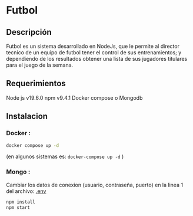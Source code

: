 # Futbol
## Descripción 

Futbol es un sistema desarrollado en NodeJs, que le permite al director tecnico de un equipo de futbol tener el control de sus entrenamientos; y dependiendo de los resultados obtener una lista de sus jugadores titulares para el juego de la semana.


## Requerimientos

Node js v19.6.0
npm v9.4.1
Docker compose o Mongodb

## Instalacion

### Docker :
```bash 
docker compose up -d
```
(en algunos sistemas es: `docker-compose up -d` )

### Mongo :

Cambiar los datos de conexion (usuario, contraseña, puerto) en la linea 1 del archivo: [.env](.env) 

```bash 
npm install
npm start
```








